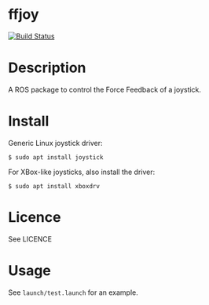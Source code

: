 # ffjoy

[![Build Status](https://travis-ci.org/arnaud-ramey/ffjoy.svg)](https://travis-ci.org/arnaud-ramey/ffjoy)

Description
===========

A ROS package to control the Force Feedback of a joystick.

Install
=======

Generic Linux joystick driver:

```
$ sudo apt install joystick
```

For XBox-like joysticks, also install the driver:

```
$ sudo apt install xboxdrv
```

Licence
=======

See LICENCE

Usage
=====

See `launch/test.launch` for an example.
